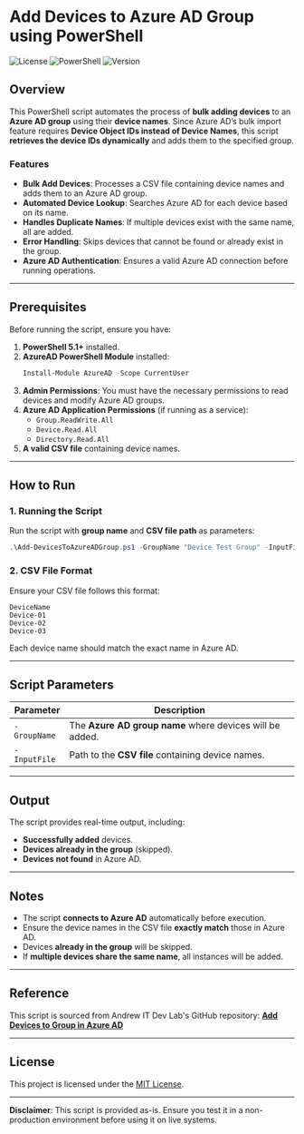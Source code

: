 
# Add Devices to Azure AD Group using PowerShell

![License](https://img.shields.io/badge/license-MIT-blue.svg)
![PowerShell](https://img.shields.io/badge/powershell-5.1%2B-blue.svg)
![Version](https://img.shields.io/badge/version-1.0-green.svg)


## Overview

This PowerShell script automates the process of **bulk adding devices** to an **Azure AD group** using their **device names**. Since Azure AD’s bulk import feature requires **Device Object IDs instead of Device Names**, this script **retrieves the device IDs dynamically** and adds them to the specified group.

### Features

- **Bulk Add Devices**: Processes a CSV file containing device names and adds them to an Azure AD group.
- **Automated Device Lookup**: Searches Azure AD for each device based on its name.
- **Handles Duplicate Names**: If multiple devices exist with the same name, all are added.
- **Error Handling**: Skips devices that cannot be found or already exist in the group.
- **Azure AD Authentication**: Ensures a valid Azure AD connection before running operations.

---

## Prerequisites

Before running the script, ensure you have:

1. **PowerShell 5.1+** installed.
2. **AzureAD PowerShell Module** installed:
   ```powershell
   Install-Module AzureAD -Scope CurrentUser
   ```
3. **Admin Permissions**: You must have the necessary permissions to read devices and modify Azure AD groups.
4. **Azure AD Application Permissions** (if running as a service):
   - `Group.ReadWrite.All`
   - `Device.Read.All`
   - `Directory.Read.All`
5. **A valid CSV file** containing device names.

---

## How to Run

### 1. Running the Script
Run the script with **group name** and **CSV file path** as parameters:
```powershell
.\Add-DevicesToAzureADGroup.ps1 -GroupName "Device Test Group" -InputFile "C:\Scripts\DevicesToAdd.csv"
```

### 2. CSV File Format
Ensure your CSV file follows this format:

```csv
DeviceName
Device-01
Device-02
Device-03
```

Each device name should match the exact name in Azure AD.

---

## Script Parameters

| Parameter   | Description |
|-------------|-------------|
| `-GroupName` | The **Azure AD group name** where devices will be added. |
| `-InputFile` | Path to the **CSV file** containing device names. |

---

## Output

The script provides real-time output, including:

- **Successfully added** devices.
- **Devices already in the group** (skipped).
- **Devices not found** in Azure AD.


---

## Notes

- The script **connects to Azure AD** automatically before execution.
- Ensure the device names in the CSV file **exactly match** those in Azure AD.
- Devices **already in the group** will be skipped.
- If **multiple devices share the same name**, all instances will be added.

---

## Reference

This script is sourced from Andrew IT Dev Lab's GitHub repository:
[**Add Devices to Group in Azure AD**](https://github.com/andrewitdevlab/blog-content/tree/main/Azure%20AD/Scripts/Add%20Devices%20to%20Group)

---

## License

This project is licensed under the [MIT License](https://opensource.org/licenses/MIT).

---

**Disclaimer**: This script is provided as-is. Ensure you test it in a non-production environment before using it on live systems.
